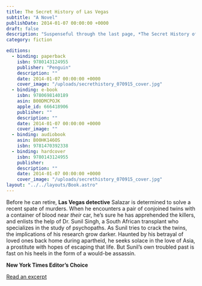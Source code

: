 ```yaml
---
title: The Secret History of Las Vegas
subtitle: "A Novel"
publishDate: 2014-01-07 00:00:00 +0000
draft: false
description: "Suspenseful through the last page, *The Secret History of Las Vegas* is Chris Abani’s most accomplished work to date, with his trademark visionary prose and a striking compassion for the inner lives of outsiders."
category: fiction

editions:
  - binding: paperback
    isbn: 9780143124955
    publisher: "Penguin"
    description: ""
    date: 2014-01-07 00:00:00 +0000
    cover_image: "/uploads/secrethistory_070915_cover.jpg"
  - binding: e-book
    isbn: 9780698140189
    asin: B00DMCPOJK
    apple_id: 666418906    
    publisher: ""
    description: ""
    date: 2014-01-07 00:00:00 +0000
    cover_image: ""
  - binding: audiobook
    asin: B00HK146OS
    isbn: 9781470392338
  - binding: hardcover
    isbn: 9780143124955
    publisher:
    description: ""
    date: 2014-01-07 00:00:00 +0000
    cover_image: "/uploads/secrethistory_070915_cover.jpg"
layout: "../../layouts/Book.astro"
---
```


Before he can retire, **Las Vegas detective** Salazar is determined to solve a recent spate of murders. When he encounters a pair of conjoined twins with a container of blood near _their_ car, he’s sure he has apprehended the killers, and enlists the help of Dr. Sunil Singh, a South African transplant who specializes in the study of psychopaths. As Sunil tries to crack the twins, the implications of his research grow darker. Haunted by his betrayal of loved ones back home during apartheid, he seeks solace in the love of Asia, a prostitute with hopes of escaping that life. But Sunil’s own troubled past is fast on his heels in the form of a would-be assassin.

**New York Times Editor’s Choice**

<!-- [Read an excerpt](/news/2013/12/15/excerpt-from-the-secret-history-of-las-vegas/) -->

[Read an excerpt](/news/2013-12-15-excerpt-from-the-secret-history-of-las-vegas/)

